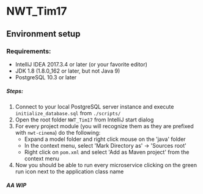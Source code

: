 # NWT_Tim17

## Environment setup

### Requirements:

* IntelliJ IDEA 2017.3.4 or later (or your favorite editor)
* JDK 1.8 (1.8.0_162 or later, but not Java 9)
* PostgreSQL 10.3 or later

##### Steps:

1. Connect to your local PostgreSQL server instance and execute `initialize_database.sql` from `./scripts/`
2. Open the root folder `NWT_Tim17` from IntelliJ start dialog
3. For every project module (you will recognize them as they are prefixed with `nwt-cinema`) do the following:
    * Expand a model folder and right click mouse on the 'java' folder
    * In the context menu, select 'Mark Directory as' -> 'Sources root'
    * Right click on `pom.xml` and select 'Add as Maven project' from the context menu
4. Now you should be able to run every microservice clicking on the green run icon next to the application class name

##### AA WIP